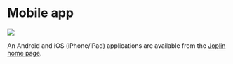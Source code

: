 # Mobile app
<img src="https://github.com/laurent22/joplin/tree/dev/Assets/WebsiteAssets/images/JoplinMobileUI.jpg" style="max-width=100%"/>

An Android and iOS (iPhone/iPad) applications are available from the [Joplin home page](https://joplinapp.org).
